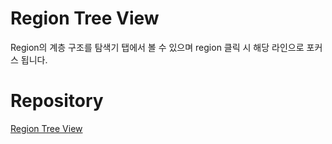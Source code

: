 # Region Tree View

Region의 계층 구조를 탐색기 탭에서 볼 수 있으며 region 클릭 시 해당 라인으로 포커스 됩니다.

# Repository

[Region Tree View](https://github.com/JunTaeHahm/region-tree-view)

